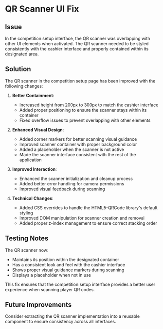 # QR Scanner UI Fix

## Issue

In the competition setup interface, the QR scanner was overlapping with other UI elements when activated. The QR scanner needed to be styled consistently with the cashier interface and properly contained within its designated area.

## Solution

The QR scanner in the competition setup page has been improved with the following changes:

1. **Better Containment**:

   - Increased height from 200px to 300px to match the cashier interface
   - Added proper positioning to ensure the scanner stays within its container
   - Fixed overflow issues to prevent overlapping with other elements

2. **Enhanced Visual Design**:

   - Added corner markers for better scanning visual guidance
   - Improved scanner container with proper background color
   - Added a placeholder when the scanner is not active
   - Made the scanner interface consistent with the rest of the application

3. **Improved Interaction**:

   - Enhanced the scanner initialization and cleanup process
   - Added better error handling for camera permissions
   - Improved visual feedback during scanning

4. **Technical Changes**:
   - Added CSS overrides to handle the HTML5-QRCode library's default styling
   - Improved DOM manipulation for scanner creation and removal
   - Added proper z-index management to ensure correct stacking order

## Testing Notes

The QR scanner now:

- Maintains its position within the designated container
- Has a consistent look and feel with the cashier interface
- Shows proper visual guidance markers during scanning
- Displays a placeholder when not in use

This fix ensures that the competition setup interface provides a better user experience when scanning player QR codes.

## Future Improvements

Consider extracting the QR scanner implementation into a reusable component to ensure consistency across all interfaces.
